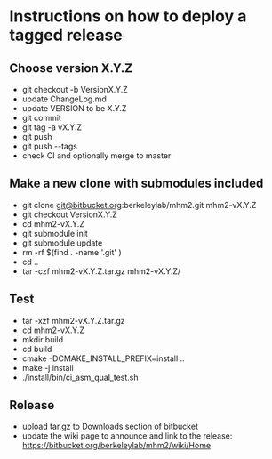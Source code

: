 # Instructions on how to deploy a tagged release

## Choose version X.Y.Z
   * git checkout -b VersionX.Y.Z
   * update ChangeLog.md
   * update VERSION to be X.Y.Z
   * git commit
   * git tag -a vX.Y.Z
   * git push
   * git push --tags
   * check CI and optionally merge to master

## Make a new clone with submodules included
   * git clone git@bitbucket.org:berkeleylab/mhm2.git mhm2-vX.Y.Z
   * git checkout VersionX.Y.Z
   * cd mhm2-vX.Y.Z
   * git submodule init
   * git submodule update
   * rm -rf $(find . -name '.git' )
   * cd ..
   * tar -czf mhm2-vX.Y.Z.tar.gz mhm2-vX.Y.Z/

## Test
   * tar -xzf mhm2-vX.Y.Z.tar.gz
   * cd mhm2-vX.Y.Z
   * mkdir build
   * cd build
   * cmake -DCMAKE_INSTALL_PREFIX=install ..
   * make -j install
   * ./install/bin/ci_asm_qual_test.sh
   
## Release
   * upload tar.gz to Downloads section of bitbucket
   * update the wiki page to announce and link to the release: https://bitbucket.org/berkeleylab/mhm2/wiki/Home

